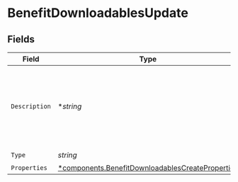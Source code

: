 # BenefitDownloadablesUpdate


## Fields

| Field                                                                                                               | Type                                                                                                                | Required                                                                                                            | Description                                                                                                         |
| ------------------------------------------------------------------------------------------------------------------- | ------------------------------------------------------------------------------------------------------------------- | ------------------------------------------------------------------------------------------------------------------- | ------------------------------------------------------------------------------------------------------------------- |
| `Description`                                                                                                       | **string*                                                                                                           | :heavy_minus_sign:                                                                                                  | The description of the benefit. Will be displayed on products having this benefit.                                  |
| `Type`                                                                                                              | *string*                                                                                                            | :heavy_check_mark:                                                                                                  | N/A                                                                                                                 |
| `Properties`                                                                                                        | [*components.BenefitDownloadablesCreateProperties](../../models/components/benefitdownloadablescreateproperties.md) | :heavy_minus_sign:                                                                                                  | N/A                                                                                                                 |